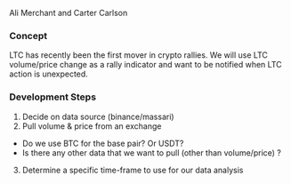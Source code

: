 Ali Merchant and Carter Carlson

### Concept
LTC has recently been the first mover in crypto rallies.  We will use LTC volume/price
change as a rally indicator and want to be notified when LTC action is unexpected.

### Development Steps
1. Decide on data source (binance/massari)
2. Pull volume & price from an exchange
  - Do we use BTC for the base pair?  Or USDT?
  - Is there any other data that we want to pull (other than volume/price) ?
3. Determine a specific time-frame to use for our data analysis
